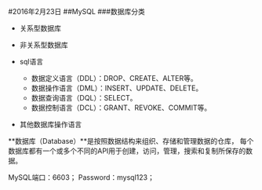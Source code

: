 #2016年2月23日
##MySQL
###数据库分类

 - 关系型数据库

 - 非关系型数据库


 - sql语言
     + 数据定义语言（DDL）：DROP、CREATE、ALTER等。
     + 数据操作语言（DML）：INSERT、UPDATE、DELETE。
     + 数据查询语言（DQL）：SELECT。
     + 数据控制语言（DCL）：GRANT、REVOKE、COMMIT等。

 - 其他数据库操作语言

**数据库（Database）**是按照数据结构来组织、存储和管理数据的仓库，
每个数据库都有一个或多个不同的API用于创建，访问，管理，搜索和复制所保存的数据。

MySQL端口：6603；
Password：mysql123；

